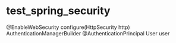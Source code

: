 # test_spring_security

@EnableWebSecurity
configure(HttpSecurity http)
AuthenticationManagerBuilder
@AuthenticationPrincipal User user

